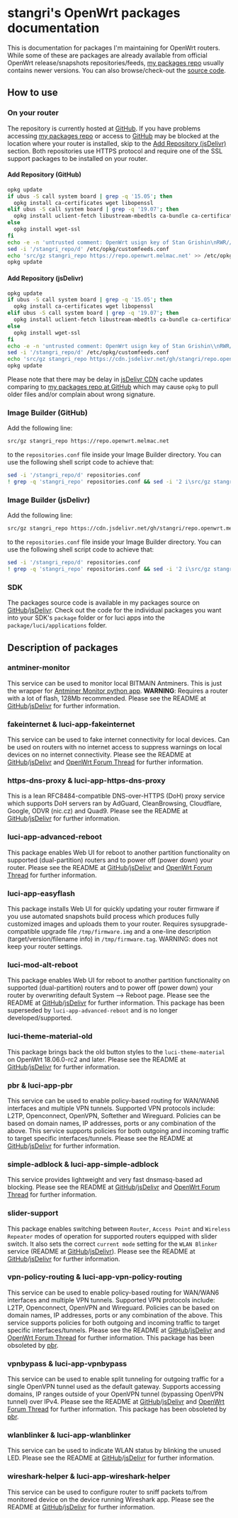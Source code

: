 # stangri's OpenWrt packages documentation

This is documentation for packages I'm maintaining for OpenWrt routers. While some of these are packages are already available from official OpenWrt release/snapshots repositories/feeds, [my packages repo](https://repo.openwrt.melmac.net) usually contains newer versions. You can also browse/check-out the [source code](https://source.openwrt.melmac.net).

## How to use

### On your router

The repository is currently hosted at [GitHub](https://github.com). If you have problems accessing [my packages repo](https://repo.openwrt.melmac.net) or access to [GitHub](https://github.com) may be blocked at the location where your router is installed, skip to the [Add Repository (jsDelivr)](#add-repository-jsdelivr) section. Both repositories use HTTPS protocol and require one of the SSL support packages to be installed on your router.

#### Add Repository (GitHub)

```sh
opkg update
if ubus -S call system board | grep -q '15.05'; then
  opkg install ca-certificates wget libopenssl
elif ubus -S call system board | grep -q '19.07'; then
  opkg install uclient-fetch libustream-mbedtls ca-bundle ca-certificates
else
  opkg install wget-ssl
fi
echo -e -n 'untrusted comment: OpenWrt usign key of Stan Grishin\nRWR//HUXxMwMVnx7fESOKO7x8XoW4/dRidJPjt91hAAU2L59mYvHy0Fa\n' > /etc/opkg/keys/7ffc7517c4cc0c56
sed -i '/stangri_repo/d' /etc/opkg/customfeeds.conf
echo 'src/gz stangri_repo https://repo.openwrt.melmac.net' >> /etc/opkg/customfeeds.conf
opkg update
```

#### Add Repository (jsDelivr)

```sh
opkg update
if ubus -S call system board | grep -q '15.05'; then
  opkg install ca-certificates wget libopenssl
elif ubus -S call system board | grep -q '19.07'; then
  opkg install uclient-fetch libustream-mbedtls ca-bundle ca-certificates
else
  opkg install wget-ssl
fi
echo -e -n 'untrusted comment: OpenWrt usign key of Stan Grishin\\nRWR//HUXxMwMVnx7fESOKO7x8XoW4/dRidJPjt91hAAU2L59mYvHy0Fa\\n' > /etc/opkg/keys/7ffc7517c4cc0c56
sed -i '/stangri_repo/d' /etc/opkg/customfeeds.conf
echo 'src/gz stangri_repo https://cdn.jsdelivr.net/gh/stangri/repo.openwrt.melmac.net' >> /etc/opkg/customfeeds.conf
opkg update
```

Please note that there may be delay in [jsDelivr CDN](https://cdn.jsdelivr.net/gh/stangri/repo.openwrt.melmac.net) cache updates comparing to [my packages repo at GitHub](https://repo.openwrt.melmac.net) which may cause `opkg` to pull older files and/or complain about wrong signature.

### Image Builder (GitHub)

Add the following line:

```sh
src/gz stangri_repo https://repo.openwrt.melmac.net
```

to the `repositories.conf` file inside your Image Builder directory. You can use the following shell script code to achieve that:

```sh
sed -i '/stangri_repo/d' repositories.conf
! grep -q 'stangri_repo' repositories.conf && sed -i '2 i\src/gz stangri_repo repo.openwrt.melmac.net' repositories.conf
```

### Image Builder (jsDelivr)

Add the following line:

```sh
src/gz stangri_repo https://cdn.jsdelivr.net/gh/stangri/repo.openwrt.melmac.net
```

to the `repositories.conf` file inside your Image Builder directory. You can use the following shell script code to achieve that:

```sh
sed -i '/stangri_repo/d' repositories.conf
! grep -q 'stangri_repo' repositories.conf && sed -i '2 i\src/gz stangri_repo https://cdn.jsdelivr.net/gh/stangri/repo.openwrt.melmac.net' repositories.conf
```

### SDK

The packages source code is available in my packages source on [GitHub](https://source.openwrt.melmac.net)/[jsDelivr](https://cdn.jsdelivr.net/gh/stangri/source.openwrt.melmac.net/). Check out the code for the individual packages you want into your SDK's `package` folder or for luci apps into the `package/luci/applications` folder.

## Description of packages

### antminer-monitor

This service can be used to monitor local BITMAIN Antminers. This is just the wrapper for [Antminer Monitor python app](https://github.com/anselal/antminer-monitor). **WARNING**: Requires a router with a lot of flash, 128Mb recommended. Please see the README at [GitHub](https://docs.openwrt.melmac.net/antminer-monitor/)/[jsDelivr](https://cdn.jsdelivr.net/gh/stangri/docs.openwrt.melmac.net/antminer-monitor/README.md) for further information.

### fakeinternet & luci-app-fakeinternet

This service can be used to fake internet connectivity for local devices.
Can be used on routers with no internet access to suppress warnings on local devices on no internet connectivity. Please see the README at [GitHub](https://docs.openwrt.melmac.net/fakeinternet/)/[jsDelivr](https://cdn.jsdelivr.net/gh/stangri/docs.openwrt.melmac.net/fakeinternet/README.md) and [OpenWrt Forum Thread](https://forum.openwrt.org/t/fakeinternet-service-package-wip/924) for further information.

### https-dns-proxy & luci-app-https-dns-proxy

This is a lean RFC8484-compatible DNS-over-HTTPS (DoH) proxy service which supports DoH servers ran by AdGuard, CleanBrowsing, Cloudflare, Google, ODVR (nic.cz) and Quad9. Please see the README at [GitHub](https://docs.openwrt.melmac.net/https-dns-proxy/)/[jsDelivr](https://cdn.jsdelivr.net/gh/stangri/docs.openwrt.melmac.net/https-dns-proxy/README.md) for further information.

### luci-app-advanced-reboot

This package enables Web UI for reboot to another partition functionality on supported (dual-partition) routers and to power off (power down) your router. Please see the README at [GitHub](https://docs.openwrt.melmac.net/luci-app-advanced-reboot/)/[jsDelivr](https://cdn.jsdelivr.net/gh/stangri/docs.openwrt.melmac.net/luci-app-advanced-reboot/README.md) and [OpenWrt Forum Thread](https://forum.openwrt.org/t/web-ui-to-reboot-to-another-partition-for-dual-partition-routers/3423) for further information.

### luci-app-easyflash

This package installs Web UI for quickly updating your router firmware if you use automated snapshots build process which produces fully customized images and uploads them to your router. Requires sysupgrade-compatible upgrade file `/tmp/firmware.img` and a one-line description (target/version/filename info) in `/tmp/firmware.tag`. WARNING: does not keep your router settings.

### luci-mod-alt-reboot

This package enables Web UI for reboot to another partition functionality on supported (dual-partition) routers and to power off (power down) your router by overwriting default System --> Reboot page. Please see the README at [GitHub](https://docs.openwrt.melmac.net/luci-mod-alt-reboot/)/[jsDelivr](https://cdn.jsdelivr.net/gh/stangri/docs.openwrt.melmac.net/luci-mod-alt-reboot/README.md) for further information. This package has been superseded by `luci-app-advanced-reboot` and is no longer developed/supported.

### luci-theme-material-old

This package brings back the old button styles to the `luci-theme-material` on OpenWrt 18.06.0-rc2 and later. Please see the README at [GitHub](https://docs.openwrt.melmac.net/luci-theme-material-old/)/[jsDelivr](https://cdn.jsdelivr.net/gh/stangri/docs.openwrt.melmac.net/luci-theme-material-old/README.md) for further information.

### pbr & luci-app-pbr

This service can be used to enable policy-based routing for WAN/WAN6 interfaces and multiple VPN tunnels. Supported VPN protocols include: L2TP, Openconnect, OpenVPN, Softether and Wireguard. Policies can be based on domain names, IP addresses, ports or any combination of the above. This service supports policies for both outgoing and incoming traffic to target specific interfaces/tunnels. Please see the README at [GitHub](https://docs.openwrt.melmac.net/pbr/)/[jsDelivr](https://cdn.jsdelivr.net/gh/stangri/docs.openwrt.melmac.net/pbr/README.md) for further information.

### simple-adblock & luci-app-simple-adblock

This service provides lightweight and very fast dnsmasq-based ad blocking. Please see the README at [GitHub](https://docs.openwrt.melmac.net/simple-adblock/)/[jsDelivr](https://cdn.jsdelivr.net/gh/stangri/docs.openwrt.melmac.net/simple-adblock/README.md) and [OpenWrt Forum Thread](https://forum.openwrt.org/t/simple-adblock-fast-lightweight-and-fully-uci-luci-configurable-ad-blocking/1327) for further information.

### slider-support

This package enables switching between `Router`, `Access Point` and `Wireless Repeater` modes of operation for supported routers equipped with slider switch. It also sets the correct `current mode` setting for the `WLAN Blinker` service (README at [GitHub](https://docs.openwrt.melmac.net/wlanblinker/)/[jsDelivr](https://cdn.jsdelivr.net/gh/stangri/docs.openwrt.melmac.net/wlanblinker/README.md)). Please see the README at [GitHub](https://docs.openwrt.melmac.net/slider-support/)/[jsDelivr](https://cdn.jsdelivr.net/gh/stangri/docs.openwrt.melmac.net/slider-support/README.md) for further information.

### vpn-policy-routing & luci-app-vpn-policy-routing

This service can be used to enable policy-based routing for WAN/WAN6 interfaces and multiple VPN tunnels. Supported VPN protocols include: L2TP, Openconnect, OpenVPN and Wireguard. Policies can be based on domain names, IP addresses, ports or any combination of the above. This service supports policies for both outgoing and incoming traffic to target specific interfaces/tunnels. Please see the README at [GitHub](https://docs.openwrt.melmac.net/vpn-policy-routing/)/[jsDelivr](https://cdn.jsdelivr.net/gh/stangri/docs.openwrt.melmac.net/vpn-policy-routing/README.md) and [OpenWrt Forum Thread](https://forum.openwrt.org/t/vpn-policy-based-routing-web-ui-discussion/10389) for further information. This package has been obsoleted by [pbr](#pbr--luci-app-pbr).

### vpnbypass & luci-app-vpnbypass

This service can be used to enable split tunneling for outgoing traffic for a single OpenVPN tunnel used as the default gateway. Supports accessing domains, IP ranges outside of your OpenVPN tunnel (bypassing OpenVPN tunnel) over IPv4. Please see the README at [GitHub](https://docs.openwrt.melmac.net/vpnbypass/)/[jsDelivr](https://cdn.jsdelivr.net/gh/stangri/docs.openwrt.melmac.net/vpnbypass/README.md) and [OpenWrt Forum Thread](https://forum.openwrt.org/t/vpn-bypass-split-tunneling-service-luci-ui/1106/12) for further information. This package has been obsoleted by [pbr](#pbr--luci-app-pbr).

### wlanblinker & luci-app-wlanblinker

This service can be used to indicate WLAN status by blinking the unused LED. Please see the README at [GitHub](https://docs.openwrt.melmac.net/wlanblinker/)/[jsDelivr](https://cdn.jsdelivr.net/gh/stangri/docs.openwrt.melmac.net/wlanblinker/README.md) for further information.

### wireshark-helper & luci-app-wireshark-helper

This service can be used to configure router to sniff packets to/from monitored device on the device running Wireshark app. Please see the README at [GitHub](https://docs.openwrt.melmac.net/wireshark-helper/)/[jsDelivr](https://cdn.jsdelivr.net/gh/stangri/docs.openwrt.melmac.net/wireshark-helper/README.md) for further information.

<!-- markdownlint-disable MD033 -->

<script defer src='https://static.cloudflareinsights.com/beacon.min.js' data-cf-beacon='{"token": "911798f2c34b45338f8f8182830a3eb6"}'></script>
